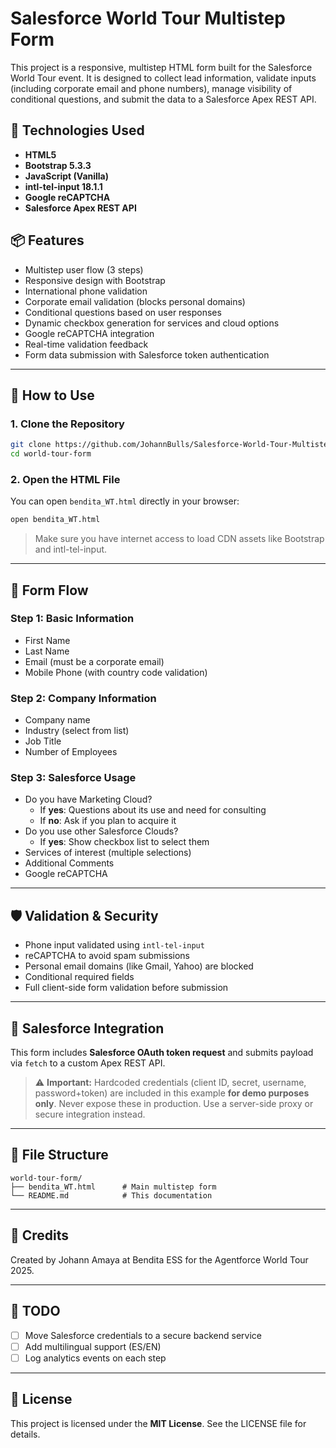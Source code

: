 # Salesforce World Tour Multistep Form

This project is a responsive, multistep HTML form built for the Salesforce World Tour event. It is designed to collect lead information, validate inputs (including corporate email and phone numbers), manage visibility of conditional questions, and submit the data to a Salesforce Apex REST API.

## 🚀 Technologies Used

- **HTML5**
- **Bootstrap 5.3.3**
- **JavaScript (Vanilla)**
- **intl-tel-input 18.1.1**
- **Google reCAPTCHA**
- **Salesforce Apex REST API**

## 📦 Features

- Multistep user flow (3 steps)
- Responsive design with Bootstrap
- International phone validation
- Corporate email validation (blocks personal domains)
- Conditional questions based on user responses
- Dynamic checkbox generation for services and cloud options
- Google reCAPTCHA integration
- Real-time validation feedback
- Form data submission with Salesforce token authentication

---

## 🧭 How to Use

### 1. Clone the Repository

```bash
git clone https://github.com/JohannBulls/Salesforce-World-Tour-Multistep-Form.git
cd world-tour-form
```

### 2. Open the HTML File

You can open `bendita_WT.html` directly in your browser:

```bash
open bendita_WT.html
```

> Make sure you have internet access to load CDN assets like Bootstrap and intl-tel-input.

---

## 🧪 Form Flow

### Step 1: Basic Information

- First Name
- Last Name
- Email (must be a corporate email)
- Mobile Phone (with country code validation)

### Step 2: Company Information

- Company name
- Industry (select from list)
- Job Title
- Number of Employees

### Step 3: Salesforce Usage

- Do you have Marketing Cloud?
  - If **yes**: Questions about its use and need for consulting
  - If **no**: Ask if you plan to acquire it
- Do you use other Salesforce Clouds?
  - If **yes**: Show checkbox list to select them
- Services of interest (multiple selections)
- Additional Comments
- Google reCAPTCHA

---

## 🛡️ Validation & Security

- Phone input validated using `intl-tel-input`
- reCAPTCHA to avoid spam submissions
- Personal email domains (like Gmail, Yahoo) are blocked
- Conditional required fields
- Full client-side form validation before submission

---

## 🔐 Salesforce Integration

This form includes **Salesforce OAuth token request** and submits payload via `fetch` to a custom Apex REST API.

> ⚠️ **Important:** Hardcoded credentials (client ID, secret, username, password+token) are included in this example **for demo purposes only**. Never expose these in production. Use a server-side proxy or secure integration instead.

---

## 📂 File Structure

```
world-tour-form/
├── bendita_WT.html      # Main multistep form
└── README.md            # This documentation
```

---

## 📌 Credits

Created by Johann Amaya at Bendita ESS for the Agentforce World Tour 2025.

---

## 🧼 TODO

- [ ] Move Salesforce credentials to a secure backend service
- [ ] Add multilingual support (ES/EN)
- [ ] Log analytics events on each step

---

## 📄 License

This project is licensed under the **MIT License**. See the LICENSE file for details.
